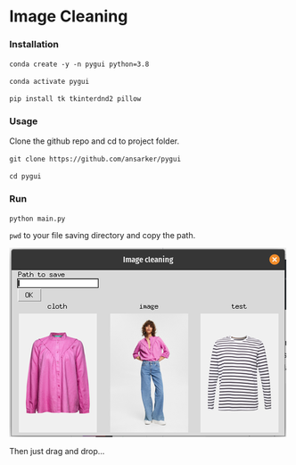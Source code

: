 # Image Cleaning

### Installation

`conda create -y -n pygui python=3.8`

`conda activate pygui`

`pip install tk tkinterdnd2 pillow`

### Usage

Clone the github repo and cd to project folder.

`git clone https://github.com/ansarker/pygui`

`cd pygui`

### Run

`python main.py`

`pwd` to your file saving directory and copy the path.

![paste file saving directory path on the text field](./pygui.png)

Then just drag and drop...